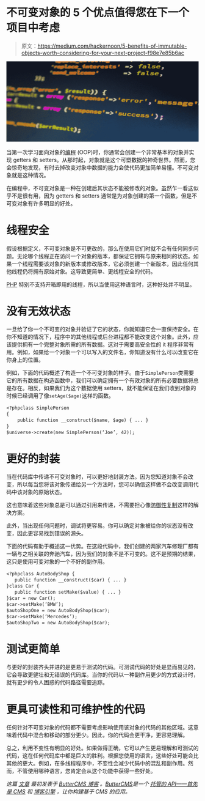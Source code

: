 # 不可变对象的 5 个优点值得您在下一个项目中考虑

> 原文：<https://medium.com/hackernoon/5-benefits-of-immutable-objects-worth-considering-for-your-next-project-f98e7e85b6ac>

![](img/5148f444c830fff2435afb7d0c492946.png)

当第一次学习面向对象的[编程](https://hackernoon.com/tagged/programming) (OOP)时，你通常会创建一个非常基本的对象并实现 getters 和 setters。从那时起，对象就是这个可塑数据的神奇世界。然而，您会惊奇地发现，有时去掉改变对象中数据的能力会使代码更加简单易懂。不可变对象就是这种情况。

在编程中，不可变对象是一种在创建后其状态不能被修改的对象。虽然乍一看这似乎不是很有用，因为 getters 和 setters 通常是为对象创建的第一个函数，但是不可变对象有许多明显的好处。

# 线程安全

假设根据定义，不可变对象是不可更改的，那么在使用它们时就不会有任何同步问题。无论哪个线程正在访问一个对象的版本，都保证它拥有与原来相同的状态。如果一个线程需要该对象的新版本或修改版本，它必须创建一个新版本，因此任何其他线程仍将拥有原始对象。这导致更简单、更线程安全的代码。

[PHP](https://hackernoon.com/tagged/php) 特别不支持开箱即用的线程，所以当使用这种语言时，这种好处并不明显。

# 没有无效状态

一旦给了你一个不可变的对象并验证了它的状态，你就知道它会一直保持安全。在你不知道的情况下，程序中的其他线程或后台进程都不能改变这个对象。此外，应该提供拥有一个完整对象所需的所有数据。这对于需要高安全性的 it 程序非常有用。例如，如果给一个对象一个可以写入的文件名，你知道没有什么可以改变它在你身上的位置。

例如，下面的代码概述了构造一个不可变对象的样子。由于`SimplePerson`类需要它的所有数据在构造函数中，我们可以确定拥有一个有效对象的所有必要数据将总是存在。相反，如果我们为这个数据使用 setters，就不能保证在我们收到对象的时候已经调用了像`setAge($age)`这样的函数。

```
<?phpclass SimplePerson
{
    public function __construct($name, $age) { ... }
}
$universe->create(new SimplePerson(‘Joe’, 42));
```

# 更好的封装

当在代码库中传递不可变对象时，可以更好地封装方法。因为您知道对象不会改变，所以每当您将该对象传递给另一个方法时，您可以确信这样做不会改变调用代码中该对象的原始状态。

这也意味着这些对象总是可以通过引用来传递，不需要担心像[防御性复制](http://en.wikipedia.org/wiki/Defensive_copy)这样的解决方案。

此外，当出现任何问题时，调试将更容易。你可以确定对象被给你的状态没有改变，因此更容易找到错误的源头。

下面的代码有助于概述这一优势。在这段代码中，我们创建的两家汽车修理厂都有一辆与之相关联的奔驰汽车，因为我们的对象不是不可变的。这不是预期的结果，这只是使用可变对象的一个不好的副作用。

```
<?phpclass AutoBodyShop {
   public function __construct($car) { ... }
}class Car {
   public function setMake($value) { ... }
}$car = new Car();
$car->setMake(‘BMW’);
$autoShopOne = new AutoBodyShop($car);
$car->setMake(‘Mercedes’);
$autoShopTwo = new AutoBodyShop($car);
```

# 测试更简单

与更好的封装齐头并进的是更易于测试的代码。可测试代码的好处是显而易见的，它会导致更健壮和无错误的代码库。当你的代码以一种副作用更少的方式设计时，就有更少的令人困惑的代码路径需要追踪。

# 更具可读性和可维护性的代码

任何针对不可变对象的代码都不需要考虑影响使用该对象的代码的其他区域。这意味着代码中混合和移动的部分更少。因此，你的代码会更干净，更容易理解。

总之，利用不变性有明显的好处。如果做得正确，它可以产生更易理解和可测试的代码，这在任何代码库中都是巨大的胜利。根据您使用的语言，这些好处可能会比其他的更大。例如，在多线程程序中，不变性会减少代码中的混乱和副作用。然而，不管使用哪种语言，您肯定会从这个功能中获得一些好处。

*这篇* [*文章*](https://buttercms.com/blog/5-things-you-should-know-about-immutable-objects) *最初发表于* [*ButterCMS 博客*](https://buttercms.com/blog/) *。*[*ButterCMS*](https://buttercms.com)*是一个* [*托管的 API——首先是 CMS*](https://buttercms.com/api-first-cms/) *和* [*博客引擎*](https://buttercms.com/ruby-blog-engine/) *，让你构建基于 CMS 的应用。*